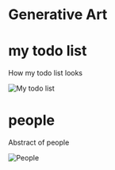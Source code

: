 # Generative Art


# my todo list

How my todo list looks

![My todo list](/my_todo_list/results/roygbiv_warm-1616323122.68.png "Front image todo list")


# people

Abstract of people


![People](/people/results/roygbiv_warm-1616323056.2.png "Front image people")
